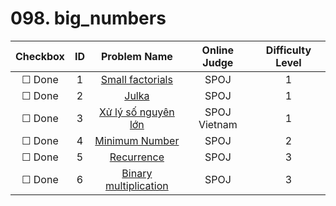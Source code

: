# 098. big_numbers


| Checkbox | ID | Problem Name|Online Judge|Difficulty Level|
|:---:|:---:|:---:|:---:|:---:|
|&#9744; Done|1|[Small factorials](http://www.spoj.com/problems/FCTRL2/)|SPOJ|1|
|&#9744; Done|2|[Julka](http://www.spoj.com/problems/JULKA/)|SPOJ|1|
|&#9744; Done|3|[X&#7917; lý s&#7889; nguy&#234;n l&#7899;n](http://vn.spoj.com/problems/BIGNUM/)|SPOJ Vietnam|1|
|&#9744; Done|4|[Minimum Number](http://www.spoj.com/problems/MINNUM/)|SPOJ|2|
|&#9744; Done|5|[Recurrence](http://www.spoj.com/problems/REC/)|SPOJ|3|
|&#9744; Done|6|[Binary multiplication](http://www.spoj.com/problems/MUL2COM/)|SPOJ|3|
